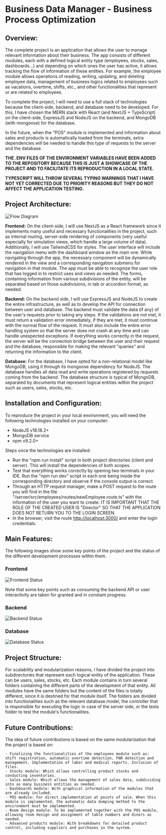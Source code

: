 # Business Data Manager - Business Process Optimization

## Overview:

The complete project is an application that allows the user to manage relevant information about their business. The app consists of different modules, each with a defined logical entity type (employees, stocks, sales, dashboards...) and depending on which ones the user has active, it allows tracking the flow of information of these entities. For example, the employee module allows operations of reading, writing, updating, and deleting employee data, management of business logics related to employees such as vacations, overtime, shifts, etc., and other functionalities that represent or are related to employees.

To complete the project, I will need to use a full stack of technologies because the client-side, backend, and database need to be developed. For this, I have chosen the MERN stack with React (and NextJS + TypeScript) on the client-side, ExpressJS and NodeJS on the backend, and MongoDB (with mongoose) for the database.

In the future, when the "POS" module is implemented and information about sales and products is automatically loaded from the terminals, extra dependencies will be needed to handle this type of requests to the server and the database.

**THE .ENV FILES OF THE ENVIRONMENT VARIABLES HAVE BEEN ADDED TO THE REPOSITORY BECAUSE THIS IS JUST A SHOWCASE OF THE PROJECT AND TO FACILITATE ITS REPRODUCTION IN A LOCAL STATE.**

**TYPESCRIPT WILL THROW SEVERAL TYPING WARNINGS THAT I HAVE NOT YET CORRECTED DUE TO PRIORITY REASONS BUT THEY DO NOT AFFECT THE APPLICATION TESTING.**

## Project Architecture:

![Flow Diagram](/img/flow-diagram.jpg)

**Frontend:** On the client-side, I will use NextJS as a React framework since it implements many useful and necessary functionalities in the project, such as internal routing, server-side rendering of components (very useful especially for simulation views, which handle a large volume of data). Additionally, I will use TailwindCSS for styles.
The user interface will include the navigation menu with the dashboard window as the main one. While navigating through the app, the necessary component will be dynamically rendered in the view and a corresponding navigation submenu for navigation in that module. The app must be able to recognize the user role that has logged in to restrict uses and views as needed. The forms, containing information from various subdivisions of the entity, will be separated based on those subdivisions, in tab or accordion format, as needed.

**Backend:** On the backend side, I will use ExpressJS and NodeJS to create the entire infrastructure, as well as to develop the API for connection between user and database. The backend must validate the data (if any) of the user's requests prior to taking any steps. If the validations are not met, it must return a validation error immediately, if they are met, it must continue with the normal flow of the request.
It must also include the entire error handling system so that the server does not crash at any time and can handle unexpected exceptions. If everything works correctly in the request, the server will be the connection bridge between the user and their request and the database, responsible for making the relevant "queries" and returning the information to the client.

**Database:** For the database, I have opted for a non-relational model like MongoDB, using it through its mongoose dependency for NodeJS. The database handles all data read and write operations registered by requests coming from the backend. The database structure is typical of MongoDB, separated by documents that represent logical entities within the project such as users, sales, stocks, etc.

## Installation and Configuration:

To reproduce the project in your local environment, you will need the following technologies installed on your computer:

- NodeJS v18.18.2+
- MongoDB service
- npm v9.2.0+

Steps once the technologies are installed:

- Run the "npm run install" script in both project directories (client and server). This will install the dependencies of both scopes.
- Test that everything works correctly by opening two terminals in your IDE. Run the "npm run dev" script in each one being inside the corresponding directory and observe if the console output is correct.
- Through an HTTP request manager, make a POST request to the route you will find in the file "/server/src/employees/routes/newEmployee.route.ts" with the information of the user you want to create. IT IS IMPORTANT THAT THE ROLE OF THE CREATED USER IS "Director" SO THAT THE APPLICATION DOES NOT RETURN YOU TO THE LOGIN SCREEN.
- In the browser, visit the route [http://localhost:3000/](http://localhost:3000/) and enter the login credentials.

## Main Features:

The following images show some key points of the project and the status of the different development processes within them.

### Frontend

![Frontend Status](/img/frontend-status.jpg)

Note that some key points such as consuming the backend API or user interactivity are taken for granted and in constant progress.

### Backend

![Backend Status](/img/backend-status.jpg)

### Database

![Database Status](/img/database-status.jpg)

## Project Structure:

For scalability and modularization reasons, I have divided the project into subdirectories that represent each logical entity of the application. These can be users, sales, stocks, etc.
Each module contains in turn several folders containing the different parts of the development of that entity. All modules have the same folders but the content of the files is totally different, since it is destined for that module itself. The folders are divided into functionalities such as the relevant database model, the controller that is responsible for executing the logic in case of the server side, or the tests folder to test the module's functionalities.

## Future Contributions:

The idea of future contributions is based on the same modularization that the project is based on:

    - Finalizing the functionalities of the employees module such as: shift registration, automatic overtime detection, FNR detection and management. Implementation of labor and medical reports. Inclusion of files.
    - Stocks module: Which allows controlling product stocks and conducting inventories.
    - Sales module: Which allows the management of sales data, subdividing into as many business entities as needed.
    - Dashboards module: With graphical information of the modules that are already included.
    - POS module: For direct implementation at points of sale. When this module is implemented, the automatic data dumping method to the environment must be implemented.
    - Room design module: To be implemented together with the POS module, allowing room design and assignment of table numbers and diners as needed.
    - Advanced products module: With breakdowns for detailed product control, including suppliers and purchases in the system.
